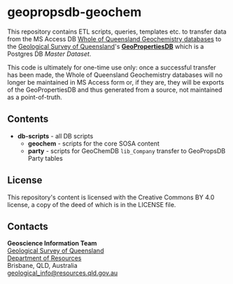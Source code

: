 # geopropsdb-geochem

This repository contains ETL scripts, queries, templates etc. to transfer data from the MS Access DB [Whole of Queensland Geochemistry databases](https://geoscience.data.qld.gov.au/data/geochemistry/whole-of-queensland-geochemistry-databases) to the [Geological Survey of Queensland](https://www.business.qld.gov.au/industries/mining-energy-water/resources/geoscience-information/gsq)'s **[GeoPropertiesDB](https://github.com/geological-survey-of-queensland/geological-properties-database)** which is a Postgres DB _Master Dataset_.

This code is ultimately for one-time use only: once a successful transfer has been made, the Whole of Queensland Geochemistry databases will no longer be maintained in MS Access form or, if they are, they will be exports of the GeoPropertiesDB and thus generated from a source, not maintained as a point-of-truth.


## Contents

* **db-scripts** - all DB scripts
    * **geochem** - scripts for the core SOSA content
    * **party** - scripts for GeoChemDB `lib_Company` transfer to GeoPropsDB Party tables


## License

This repository's content is licensed with the Creative Commons BY 4.0 license, a copy of the deed of which is in the LICENSE file.


## Contacts

**Geoscience Information Team**  
[Geological Survey of Queensland](https://www.business.qld.gov.au/industries/mining-energy-water/resources/geoscience-information/gsq)  
[Department of Resources](https://www.resources.qld.gov.au/)  
Brisbane, QLD, Australia  
<geological_info@resources.qld.gov.au>
